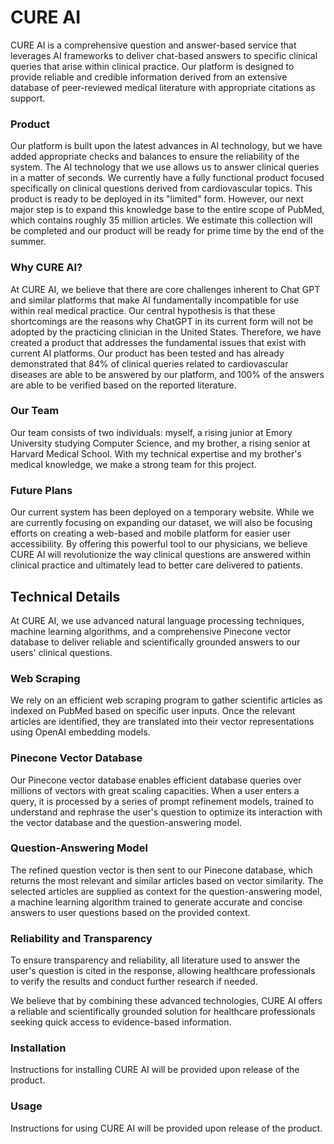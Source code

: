 <h1>CURE AI</h1>

<p>CURE AI is a comprehensive question and answer-based service that leverages AI frameworks to deliver chat-based answers to specific clinical queries that arise within clinical practice. Our platform is designed to provide reliable and credible information derived from an extensive database of peer-reviewed medical literature with appropriate citations as support.</p>

<h3>Product</h2>

<p>Our platform is built upon the latest advances in AI technology, but we have added appropriate checks and balances to ensure the reliability of the system. The AI technology that we use allows us to answer clinical queries in a matter of seconds. We currently have a fully functional product focused specifically on clinical questions derived from cardiovascular topics. This product is ready to be deployed in its "limited" form. However, our next major step is to expand this knowledge base to the entire scope of PubMed, which contains roughly 35 million articles. We estimate this collection will be completed and our product will be ready for prime time by the end of the summer.</p>

<h3>Why CURE AI?</h2>

<p>At CURE AI, we believe that there are core challenges inherent to Chat GPT and similar platforms that make AI fundamentally incompatible for use within real medical practice. Our central hypothesis is that these shortcomings are the reasons why ChatGPT in its current form will not be adopted by the practicing clinician in the United States. Therefore, we have created a product that addresses the fundamental issues that exist with current AI platforms. Our product has been tested and has already demonstrated that 84% of clinical queries related to cardiovascular diseases are able to be answered by our platform, and 100% of the answers are able to be verified based on the reported literature.</p>

<h3>Our Team</h2>

<p>Our team consists of two individuals: myself, a rising junior at Emory University studying Computer Science, and my brother, a rising senior at Harvard Medical School. With my technical expertise and my brother's medical knowledge, we make a strong team for this project.</p>

<h3>Future Plans</h2>

<p>Our current system has been deployed on a temporary website. While we are currently focusing on expanding our dataset, we will also be focusing efforts on creating a web-based and mobile platform for easier user accessibility. By offering this powerful tool to our physicians, we believe CURE AI will revolutionize the way clinical questions are answered within clinical practice and ultimately lead to better care delivered to patients.</p>

<h2>Technical Details</h2>

<p>At CURE AI, we use advanced natural language processing techniques, machine learning algorithms, and a comprehensive Pinecone vector database to deliver reliable and scientifically grounded answers to our users' clinical questions.</p>

<h3>Web Scraping</h3>

<p>We rely on an efficient web scraping program to gather scientific articles as indexed on PubMed based on specific user inputs. Once the relevant articles are identified, they are translated into their vector representations using OpenAI embedding models.</p>

<h3>Pinecone Vector Database</h3>

<p>Our Pinecone vector database enables efficient database queries over millions of vectors with great scaling capacities. When a user enters a query, it is processed by a series of prompt refinement models, trained to understand and rephrase the user's question to optimize its interaction with the vector database and the question-answering model.</p>

<h3>Question-Answering Model</h3>
<p>The refined question vector is then sent to our Pinecone database, which returns the most relevant and similar articles based on vector similarity. The selected articles are supplied as context for the question-answering model, a machine learning algorithm trained to generate accurate and concise answers to user questions based on the provided context.</p>
<h3>Reliability and Transparency</h3>
<p>To ensure transparency and reliability, all literature used to answer the user's question is cited in the response, allowing healthcare professionals to verify the results and conduct further research if needed.</p>
<p>We believe that by combining these advanced technologies, CURE AI offers a reliable and scientifically grounded solution for healthcare professionals seeking quick access to evidence-based information.</p> 
<h3>Installation</h2>
<p>Instructions for installing CURE AI will be provided upon release of the product.</p>
<h3>Usage</h2>
<p>Instructions for using CURE AI will be provided upon release of the product.</p>
